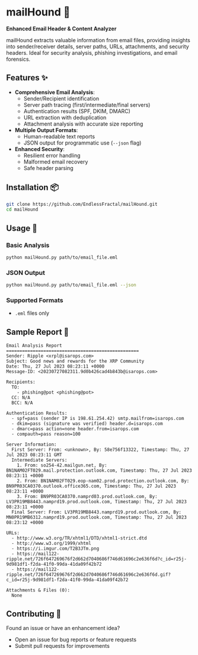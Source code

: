 # mailHound 🐾

**Enhanced Email Header & Content Analyzer**

mailHound extracts valuable information from email files, providing insights into sender/receiver details, server paths, URLs, attachments, and security headers. Ideal for security analysis, phishing investigations, and email forensics.

## Features ✨

- **Comprehensive Email Analysis**:
  - Sender/Recipient identification
  - Server path tracing (first/intermediate/final servers)
  - Authentication results (SPF, DKIM, DMARC)
  - URL extraction with deduplication
  - Attachment analysis with accurate size reporting
- **Multiple Output Formats**:
  - Human-readable text reports
  - JSON output for programmatic use (`--json` flag)
- **Enhanced Security**:
  - Resilient error handling
  - Malformed email recovery
  - Safe header parsing

## Installation 📦

```bash
git clone https://github.com/EndlessFractal/mailHound.git
cd mailHound
```

## Usage 🚀

### Basic Analysis
```bash
python mailHound.py path/to/email_file.eml
```

### JSON Output
```bash
python mailHound.py path/to/email_file.eml --json
```

### Supported Formats
- `.eml` files only

## Sample Report 📄
```text
Email Analysis Report
==================================================
Sender: Ripple <xrpl@isarops.com>
Subject: Good news and rewards for the XRP Community
Date: Thu, 27 Jul 2023 08:23:11 +0000
Message-ID: <20230727082311.9d0b426cad4b843b@isarops.com>

Recipients:
  TO:
    - phishing@pot <phishing@pot>
  CC: N/A
  BCC: N/A

Authentication Results:
  - spf=pass (sender IP is 198.61.254.42) smtp.mailfrom=isarops.com
  - dkim=pass (signature was verified) header.d=isarops.com
  - dmarc=pass action=none header.from=isarops.com
  - compauth=pass reason=100

Server Information:
  First Server: From: <unknown>, By: 58e756f13322, Timestamp: Thu, 27 Jul 2023 08:23:11 GMT
  Intermediate Servers:
    1. From: so254-42.mailgun.net, By: BN1NAM02FT029.mail.protection.outlook.com, Timestamp: Thu, 27 Jul 2023 08:23:11 +0000
    2. From: BN1NAM02FT029.eop-nam02.prod.protection.outlook.com, By: BN9PR03CA0370.outlook.office365.com, Timestamp: Thu, 27 Jul 2023 08:23:11 +0000
    3. From: BN9PR03CA0370.namprd03.prod.outlook.com, By: LV3PR19MB8443.namprd19.prod.outlook.com, Timestamp: Thu, 27 Jul 2023 08:23:11 +0000
  Final Server: From: LV3PR19MB8443.namprd19.prod.outlook.com, By: MN0PR19MB6312.namprd19.prod.outlook.com, Timestamp: Thu, 27 Jul 2023 08:23:12 +0000

URLs:
  - http://www.w3.org/TR/xhtml1/DTD/xhtml1-strict.dtd
  - http://www.w3.org/1999/xhtml
  - https://i.imgur.com/T2B3JTm.png
  - https://mail122-ripple.net/726f647269676f2d662d7040686f746d61696c2e636f6d?c_id=r25j-9d981df1-f2da-41f0-99da-41da09f42b72
  - https://mail122-ripple.net/726f647269676f2d662d7040686f746d61696c2e636f6d.gif?c_id=r25j-9d981df1-f2da-41f0-99da-41da09f42b72

Attachments & Files (0):
  None
```

## Contributing 🤝
Found an issue or have an enhancement idea?
- Open an issue for bug reports or feature requests
- Submit pull requests for improvements
